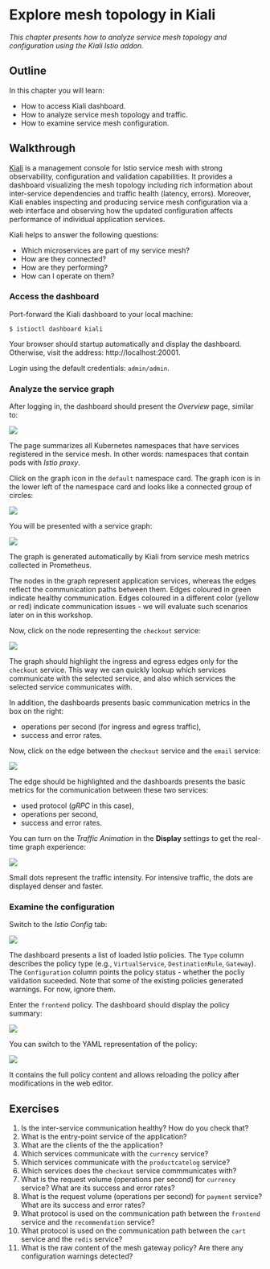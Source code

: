 # Explore mesh topology in Kiali

*This chapter presents how to analyze service mesh topology and configuration using the Kiali Istio
addon.*

## Outline

In this chapter you will learn:

* How to access Kiali dashboard.
* How to analyze service mesh topology and traffic.
* How to examine service mesh configuration.

## Walkthrough

[Kiali](https://kiali.io/) is a management console for Istio service mesh with strong observability, configuration and validation capabilities. It provides a dashboard visualizing the mesh topology
including rich information about inter-service dependencies and traffic health (latency, errors).
Moreover, Kiali enables inspecting and producing service mesh configuration via a web interface
and observing how the updated configuration affects performance of individual application services.

Kiali helps to answer the following questions:

* Which microservices are part of my service mesh?
* How are they connected?
* How are they performing?
* How can I operate on them?

### Access the dashboard

Port-forward the Kiali dashboard to your local machine:

```
$ istioctl dashboard kiali
```

Your browser should startup automatically and display the dashboard. Otherwise, visit the address:
http://localhost:20001.

Login using the default credentials: `admin/admin`.

### Analyze the service graph

After logging in, the dashboard should present the *Overview* page, similar to:

![](/assets/images/kiali-overview-page.png)

The page summarizes all Kubernetes namespaces that have services registered in the service mesh. In
other words: namespaces that contain pods with *Istio proxy*.

Click on the graph icon in the `default` namespace card. The graph icon is in the lower left of the
namespace card and looks like a connected group of circles:

![](/assets/images/kiali-graph-icon.png)

You will be presented with a service graph:

![](/assets/images/kiali-service-graph-1.png)

The graph is generated automatically by Kiali from service mesh metrics collected in Prometheus.

The nodes in the graph represent application services, whereas the edges reflect the communication
paths between them. Edges coloured in green indicate healthy communication. Edges coloured in a
different color (yellow or red) indicate communication issues - we will evaluate such scenarios
later on in this workshop.

Now, click on the node representing the `checkout` service:

![](/assets/images/kiali-service-graph-2.png)

The graph should highlight the ingress and egress edges only for the `checkout` service. This way
we can quickly lookup which services communicate with the selected service, and also which services
the selected service communicates with.

In addition, the dashboards presents basic communication metrics in the box on the right:

* operations per second (for ingress and egress traffic),
* success and error rates.

Now, click on the edge between the `checkout` service and the `email` service:

![](/assets/images/kiali-service-graph-3.png)

The edge should be highlighted and the dashboards presents the basic metrics for the communication
between these two services:

* used protocol (*gRPC* in this case),
* operations per second,
* success and error rates.

You can turn on the *Traffic Animation* in the **Display** settings to get the real-time graph
experience:

![](/assets/images/kiali-service-graph-4.png)

Small dots represent the traffic intensity. For intensive traffic, the dots are displayed denser and
faster.

### Examine the configuration

Switch to the *Istio Config* tab:

![](/assets/images/kiali-istio-config-1.png)

The dashboard presents a list of loaded Istio policies. The `Type` column describes the policy type
(e.g., `VirtualService`, `DestinationRule`, `Gateway`). The `Configuration` column points the policy
status - whether the pocliy validation suceeded. Note that some of the existing policies generated
warnings. For now, ignore them.

Enter the `frontend` policy. The dashboard should display the policy summary:

![](/assets/images/kiali-istio-config-2.png)

You can switch to the YAML representation of the policy:

![](/assets/images/kiali-istio-config-3.png)

It contains the full policy content and allows reloading the policy after modifications in the web
editor.

## Exercises

1. Is the inter-service communication healthy? How do you check that?
2. What is the entry-point service of the application?
3. What are the clients of the the application?
4. Which services communicate with the `currency` service?
5. Which services communicate with the `productcatelog` service?
6. Which services does the `checkout` service commmunicates with?
7. What is the request volume (operations per second) for `currency` service? What are its success
   and error rates?
8. What is the request volume (operations per second) for `payment` service? What are its success
   and error rates?
9. What protocol is used on the communication path between the `frontend` service and the
   `recommendation` service?
10. What protocol is used on the communication path between the `cart` service and the `redis`
    service?
11. What is the raw content of the mesh gateway policy? Are there any configuration warnings
    detected?
